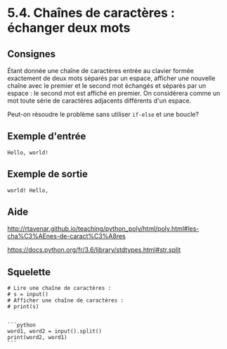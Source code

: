 # 5.4. Chaînes de caractères : échanger deux mots

## Consignes

Étant donnée une chaîne de caractères entrée au clavier formée exactement de deux mots séparés par un espace, afficher une nouvelle chaîne avec le premier et le second mot échangés et séparés par un espace : le second mot est affiché en premier. On considérera comme un mot toute série de caractères adjacents différents d'un espace.


Peut-on résoudre le problème sans utiliser `if-else` et une boucle?

## Exemple d'entrée

```
Hello, world!
```

## Exemple de sortie

```
world! Hello,
```

## Aide

http://rtavenar.github.io/teaching/python_poly/html/poly.html#les-cha%C3%AEnes-de-caract%C3%A8res

https://docs.python.org/fr/3.6/library/stdtypes.html#str.split

## Squelette

```{code-cell} python
# Lire une chaîne de caractères :
# s = input()
# Afficher une chaîne de caractères :
# print(s)
```

````{dropdown} Proposition de solution

```python
word1, word2 = input().split()
print(word2, word1)
```
````

